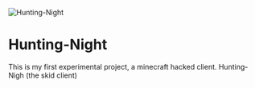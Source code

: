 ![Hunting-Night](https://user-images.githubusercontent.com/88904139/134369938-2f3fab3c-d557-4477-bd54-88cd120bd0f8.jpg)
# Hunting-Night
This is my first experimental project, a minecraft hacked client. Hunting-Nigh (the skid client)

